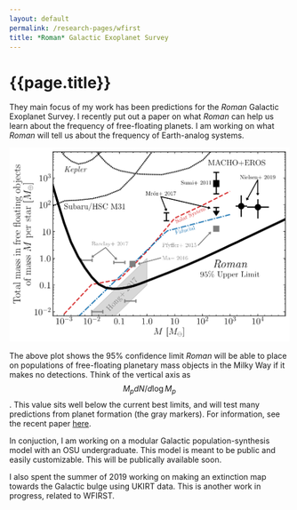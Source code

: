 ```yaml
---
layout: default
permalink: /research-pages/wfirst
title: *Roman* Galactic Exoplanet Survey
---
```

# {{page.title}}

They main focus of my work has been predictions for the *Roman* Galactic Exoplanet Survey. I recently put out a paper on what *Roman* can help us learn about the frequency of free-floating planets. I am working on what *Roman* will tell us about the frequency of Earth-analog systems. 

![limit_plot](../assets/img/limit_plot_comp.png)

The above plot shows the 95% confidence limit *Roman* will be able to place on populations of free-floating planetary mass objects in the Milky Way if it makes no detections. Think of the vertical axis as $$M_p dN/d\log{M_p}$$. This value sits well below the current best limits, and will test many predictions from planet formation (the gray markers). For information, see the recent paper [here](https://ui.adsabs.harvard.edu/abs/2020arXiv200610760J/abstract).

In conjuction, I am working on a modular Galactic population-synthesis model with an OSU undergraduate. This model is meant to be public and easily customizable. This will be publically available soon. 

I also spent the summer of 2019 working on making an extinction map towards the Galactic bulge using UKIRT data. This is another work in progress, related to WFIRST.
